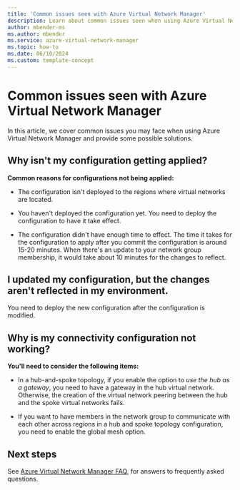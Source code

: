 ```yaml
---
title: 'Common issues seen with Azure Virtual Network Manager'
description: Learn about common issues seen when using Azure Virtual Network Manager.
author: mbender-ms
ms.author: mbender
ms.service: azure-virtual-network-manager
ms.topic: how-to
ms.date: 06/10/2024
ms.custom: template-concept
---
```


# Common issues seen with Azure Virtual Network Manager

In this article, we cover common issues you may face when using Azure Virtual Network Manager and provide some possible solutions.

## Why isn't my configuration getting applied? 

**Common reasons for configurations not being applied:** 

* The configuration isn't deployed to the regions where virtual networks are located. 

* You haven't deployed the configuration yet. You need to deploy the configuration to have it take effect. 

* The configuration didn't have enough time to effect. The time it takes for the configuration to apply after you commit the configuration is around 15-20 minutes. When there's an update to your network group membership, it would take about 10 minutes for the changes to reflect. 

## I updated my configuration, but the changes aren't reflected in my environment. 

You need to deploy the new configuration after the configuration is modified. 

## Why is my connectivity configuration not working? 

**You'll need to consider the following items:** 

* In a hub-and-spoke topology, if you enable the option to *use the hub as a gateway*, you need to have a gateway in the hub virtual network. Otherwise, the creation of the virtual network peering between the hub and the spoke virtual networks fails. 

* If you want to have members in the network group to communicate with each other across regions in a hub and spoke topology configuration, you need to enable the global mesh option. 

## Next steps

See [Azure Virtual Network Manager FAQ](faq.md), for answers to frequently asked questions.
